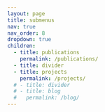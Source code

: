 ```yaml
---
layout: page
title: submenus
nav: true
nav_order: 8
dropdown: true
children:
  - title: publications
    permalink: /publications/
  - title: divider
  - title: projects
    permalink: /projects/
  # - title: divider
  # - title: blog
  #   permalink: /blog/
---
```

